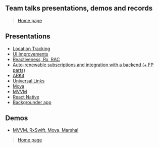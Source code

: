 ## Team talks presentations, demos and records

> [Home page](/README.md)

## Presentations

- [Location Tracking](Talks/Presentations/Location%20Tracking.zip)
- [UI Improvements](UI_improvements_presentation.key)
- [Reactiveness, Rx, RAC](https://speakerdeck.com/agapovone/reactive-talk)
- [Auto-renewable subscriptions and integration with a backend (+ FP parts)](https://docs.google.com/presentation/d/18lSwwCSm2yEeUY4hRoPGSVCL4C7FjQEia6nQZOXcons/edit?usp=sharing)
- [ARKit](https://speakerdeck.com/agapovone/arkit)
- [Universal Links](https://speakerdeck.com/agapovone/universal-links)
- [Moya](https://speakerdeck.com/agapovone/moya)
- [MVVM](https://speakerdeck.com/agapovone/mvvm)
- [React Native](https://speakerdeck.com/agapovone/react-native-talk)
- [Backgrounder app](Talks/apr23Meeting)

## Demos

- [MVVM, RxSwift, Moya, Marshal](https://github.com/AgapovOne/Ballabbble)

> [Home page](/README.md)
